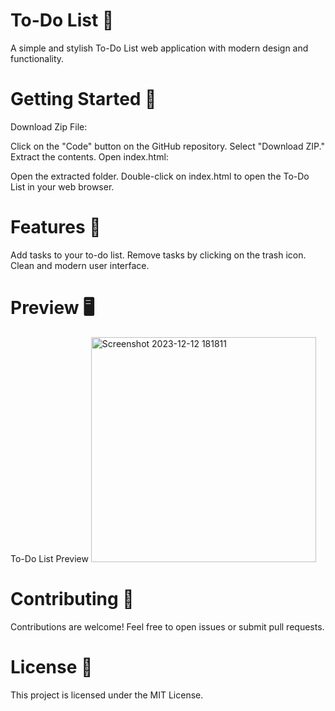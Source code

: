 <h1>To-Do List 📝</h1>
A simple and stylish To-Do List web application with modern design and functionality.

<h1>Getting Started 🚀</h1>
Download Zip File:

Click on the "Code" button on the GitHub repository.
Select "Download ZIP."
Extract the contents.
Open index.html:

Open the extracted folder.
Double-click on index.html to open the To-Do List in your web browser.

<h1>Features 🌟</h1>
Add tasks to your to-do list.
Remove tasks by clicking on the trash icon.
Clean and modern user interface.

<h1>Preview 🖥️</h1>
To-Do List Preview

<img width="360" alt="Screenshot 2023-12-12 181811" src="https://github.com/elijahgummer/to-do-list/assets/96103526/579be22b-cbee-4413-881c-d42d8363f605">


<h1>Contributing 🤝</h1>
Contributions are welcome! Feel free to open issues or submit pull requests.

<h1>License 📄</h1>
This project is licensed under the MIT License.
